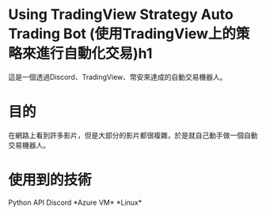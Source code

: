 # Using TradingView Strategy Auto Trading Bot (使用TradingView上的策略來進行自動化交易)h1
這是一個透過Discord、TradingView、幣安來達成的自動交易機器人。
<h1>目的</h1>
在網路上看到許多影片，但是大部分的影片都很複雜，於是就自己動手做一個自動交易機器人。
<h1>使用到的技術</h1>
Python
API
Discord
*Azure VM*
*Linux* 
<h1></h1>
